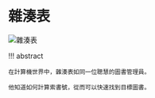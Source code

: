 # 雜湊表

<div class="center-table" markdown>

![雜湊表](../assets/covers/chapter_hashing.jpg)

</div>

!!! abstract

    在計算機世界中，雜湊表如同一位聰慧的圖書管理員。
    
    他知道如何計算索書號，從而可以快速找到目標圖書。
